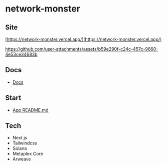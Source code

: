 # network-monster

## Site

[https://network-monster.vercel.app/](https://network-monster.vercel.app/)

https://github.com/user-attachments/assets/b59e290f-c24c-457c-9660-4e53ce34683b

## Docs

- [Docs](https://github.com/cardene777/network-monster/blob/develop/docs/network_monster.md)

## Start

- [App README.md](https://github.com/cardene777/network-monster/tree/develop/src/web)

## Tech

- Next.js
- Tailwindcss
- Solana
- Metaplex Core
- Arweave
